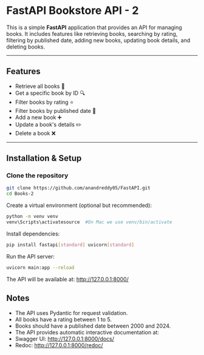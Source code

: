 # FastAPI Bookstore API - 2

This is a simple **FastAPI** application that provides an API for managing books. It includes features like retrieving books, searching by rating, filtering by published date, adding new books, updating book details, and deleting books.

---

## Features

- Retrieve all books 📖
- Get a specific book by ID 🔍
- Filter books by rating ⭐
- Filter books by published date 📅
- Add a new book ➕
- Update a book's details ✏️
- Delete a book ❌

---

## Installation & Setup

### Clone the repository

```bash
git clone https://github.com/anandreddy05/FastAPI.git
cd Books-2
```

Create a virtual environment (optional but recommended):

```bash
python -m venv venv
venv\Scripts\activatesource  #On Mac we use venv/bin/activate 
```

Install dependencies:

```bash
pip install fastapi[standard] uvicorn[standard]
```

Run the API server:

```bash
uvicorn main:app --reload
```

The API will be available at: <http://127.0.0.1:8000/>

## Notes

- The API uses Pydantic for request validation.
- All books have a rating between 1 to 5.
- Books should have a published date between 2000 and 2024.
- The API provides automatic interactive documentation at:
- Swagger UI: <http://127.0.0.1:8000/docs/>
- Redoc: <http://127.0.0.1:8000/redoc/>